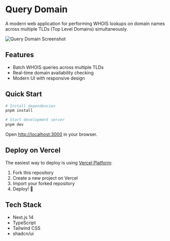 # Query Domain

A modern web application for performing WHOIS lookups on domain names across multiple TLDs (Top Level Domains) simultaneously.

![Query Domain Screenshot](https://cdn.jsdelivr.net/gh/yuanzhixiang1996/picx-images-hosting@master/image.8hgjweff3j.webp)

## Features

- Batch WHOIS queries across multiple TLDs
- Real-time domain availability checking
- Modern UI with responsive design

## Quick Start

```bash
# Install dependencies
pnpm install

# Start development server
pnpm dev
```

Open [http://localhost:3000](http://localhost:3000) in your browser.

## Deploy on Vercel

The easiest way to deploy is using [Vercel Platform](https://vercel.com):

1. Fork this repository
2. Create a new project on Vercel
3. Import your forked repository
4. Deploy! 🚀

## Tech Stack

- Next.js 14
- TypeScript
- Tailwind CSS
- shadcn/ui
